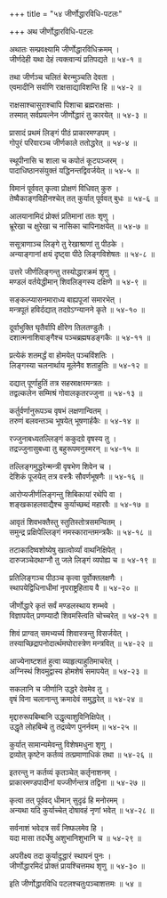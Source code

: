 +++
title = "५४ जीर्णोद्धारविधि-पटलः"

+++
अथ जीर्णोद्धारविधि-पटलः  
  
अथातः सम्प्रवक्ष्यामि जीर्णोद्धारविधिक्रमम् ।  
जीर्णदेही यथा देहं त्यक्त्वान्यं प्रतिपद्यते ॥ ५४-१ ॥  
  
तथा जीर्णञ्च चलितं बेरन्मुञ्चति देवता ।  
एवमादीनि सर्वाणि राक्षसाद्याविशन्ति हि ॥ ५४-२ ॥  
  
राक्षसाश्चासुराश्चापि पिशाचा ब्रह्मराक्षसाः ।  
तस्मात् सर्वप्रयत्नेन जीर्णोद्धारं तु कारयेत् ॥ ५४-३ ॥  
  
प्रासादं प्रथमं लिङ्गं पीठं प्राकारमण्डपम् ।  
गोपुरं परिवारञ्च जीर्णकाले ततोद्धरेत् ॥ ५४-४ ॥  
  
स्थूपीनासि च शाला च कपोतं कूटपञ्जरम् ।  
पादाधिष्ठानसंयुक्तं यद्धिनन्तद्विवर्जयेत् ॥ ५४-५ ॥  
  
विमानं पूर्ववत् कृत्वा प्रोक्षणं विधिवत् कुरु ।  
तेष्वैकाङ्गविहीनश्चेत् तत् कुर्यात् पूर्ववत् बुधः ॥ ५४-६ ॥  
  
आलयानामिदं प्रोक्तं प्रतिमानां ततः शृणु ।  
भ्रूरेखा च क्षुरेखा च नासिका चापिनाक्षयेत् ॥ ५४-७ ॥  
  
ससूत्राणाञ्च लिङ्गे तु रेखाश्राणां तु पीठके ।  
अन्याङ्गानां क्षयं दृष्ट्वा पीठे लिङ्गविशेषतः ॥ ५४-८ ॥  
  
उत्तरे जीर्णलिङ्गन्तु तस्योद्धारक्रमं शृणु ।  
मण्डलं वर्तयेद्धीमान् शिवलिङ्गस्य दक्षिणे ॥ ५४-९ ॥  
  
सङ्कल्प्यासनमाराध्य बाह्यपूजां समारभेत् ।  
मन्त्रपूतं हविर्दद्यात् तदग्रेऽग्न्यानने कृते ॥ ५४-१० ॥  
  
दूर्वाभुक्ति घृतैर्वापि क्षीरेण तिलतण्डुलैः ।  
दशात्मनाशिवाङ्गैश्च पञ्चब्रह्मषडङ्गकैः ॥ ५४-११ ॥  
  
प्रत्येकं शतमर्द्धं वा होमयेत् पञ्चविंशतिः ।  
लिङ्गस्या चलनार्थाय मूलेनैव शताहुतिः ॥ ५४-१२ ॥  
  
दद्यात् पूर्णाहुतिं तत्र सहस्राक्षरमन्त्रतः ।  
तद्वल्कलेन सम्मिश्रं गोवालकृतरज्जुना ॥ ५४-१३ ॥  
  
कर्तुर्वर्णानुरूपञ्च वृषभं लक्षणान्वितम् ।  
तरुणं बलवन्तञ्च भूषयेत् भूषणार्हकैः ॥ ५४-१४ ॥  
  
रज्जुनाबध्यतल्लिङ्गं ककुदग्रे वृषस्य तु ।  
तद्रज्जुनासुबध्वा तु बहुरूपमनुस्मरन् ॥ ५४-१५ ॥  
  
तल्लिङ्गमुद्धरेन्मन्त्री वृषभेण शिवेन च ।  
देशिकं पूजयेत् तत्र वस्त्रैः सौवर्णभूषणैः ॥ ५४-१६ ॥  
  
आरोप्यजीर्णलिङ्गन्तु शिबिकायां रथेपि वा ।  
शङ्खकाहलवाद्यैश्च कुर्याच्छब्दं महारवैः ॥ ५४-१७ ॥  
  
आवृतं शिवभक्तैस्तु स्तुतिस्तोत्रसमन्वितम् ।  
समुन्द्र प्रक्षिपेल्लिङ्गं नमस्कारान्तमन्त्रकैः ॥ ५४-१८ ॥  
  
तटाकादिष्वशोष्येषु खात्वोर्व्यां वाथनिक्षिपेत् ।  
दारुजञ्चेदथाग्नौ तु जले लिङ्गं व्यपोह्य च ॥ ५४-१९ ॥  
  
प्रतिलिङ्गञ्च पीठञ्च कृत्वा पूर्वोक्तलक्षणैः ।  
स्थापयेद्विधिनाधीमां नृपराष्ट्रहिताय वै ॥ ५४-२० ॥  
  
जीर्णोद्धारे कृतं सर्वं मण्डलस्थाय शम्भवे ।  
विज्ञापयेत् प्रणम्यादौ शिवमस्त्विति चोच्चरेत् ॥ ५४-२१ ॥  
  
शिवं प्राग्वत् समभ्यर्च्य शिवास्त्रन्तु विसर्जयेत् ।  
तस्याच्छिद्रापनोदार्त्थमघोरास्त्रेण मन्त्रवित् ॥ ५४-२२ ॥  
  
आज्येनाष्टशतं हुत्वा व्याहृत्याहुतिमाचरेत् ।  
अग्निस्थं शिवमुद्वास्य होमशेषं समापयेत् ॥ ५४-२३ ॥  
  
सकलानि च जीर्णानि उद्धरे देवमेव तु ।  
वृषं विना चलानान्तु क्रमादेवं समुद्धरेत् ॥ ५४-२४ ॥  
  
मृद्दारुरूपबिम्बानि उद्धृत्याशुविनिक्षिपेत् ।  
उद्धृते लोहबिम्बे तु तद्रव्येण पुनर्नवम् ॥ ५४-२५ ॥  
  
कुर्यात् सामान्यमेवन्तु विशेषमधुना शृणु ।  
द्रव्योत् कृष्टेन कर्तव्यं तत्प्रमाणाधिकं तथा ॥ ५४-२६ ॥  
  
इतरन्तु न कर्तव्यं कृतञ्चेत् कर्तृनाशनम् ।  
प्राकारमण्डपादीनां यज्जीर्णन्तत्र तद्विना ॥ ५४-२७ ॥  
  
कृत्वा तत् पूर्ववद् धीमान् सुदृढं हि मनोरमम् ।  
अन्यथा यदि कुर्याच्चेत् दोषावहं नृणां भवेत् ॥ ५४-२८ ॥  
  
सर्वनाशं भवेदत्र सर्वं निष्फलमेव हि ।  
यदा मासा तदर्धेषु अशुभानिशुभानि च ॥ ५४-२९ ॥  
  
अपरीक्ष्य तदा कुर्यादुद्धारं स्थापनं पुनः ।  
जीर्णोद्धारमिदं प्रोक्तं प्रायश्चित्तमथ शृणु ॥ ५४-३० ॥  
  
इति जीर्णोद्धारविधि पटलश्चतुःपञ्चाशत्तमः ॥ ५४ ॥  
  
  
